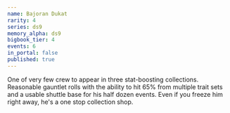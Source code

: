 ```yaml
---
name: Bajoran Dukat
rarity: 4
series: ds9
memory_alpha: ds9
bigbook_tier: 4
events: 6
in_portal: false
published: true
---
```


One of very few crew to appear in three stat-boosting collections. Reasonable gauntlet rolls with the ability to hit 65% from multiple trait sets and a usable shuttle base for his half dozen events. Even if you freeze him right away, he's a one stop collection shop.
